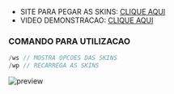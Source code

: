 - SITE PARA PEGAR AS SKINS: [CLIQUE AQUI](https://1337.kubrv.hostzn.com/skins/index.php)
- VIDEO DEMONSTRACAO: [CLIQUE AQUI](https://drive.google.com/file/d/1f3ptdUfHyTJVNk2aMIUDujJmJln-tyLt/view?usp=sharing)


### COMANDO PARA UTILIZACAO
```c
/ws // MOSTRA OPCOES DAS SKINS
/wp // RECARREGA AS SKINS

```
![preview](https://github.com/kubrv/1337-servidor/blob/main/isntrucoes/skins_webpanel/screenshot.png?raw=true)